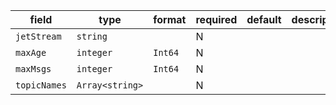 | field | type | format | required | default | description |
|---|---|---|---|---|---|
| `jetStream` | `string` |  | N |  |
| `maxAge` | `integer` | `Int64` | N |  |
| `maxMsgs` | `integer` | `Int64` | N |  |
| `topicNames` | `Array<string>` |  | N |  |
